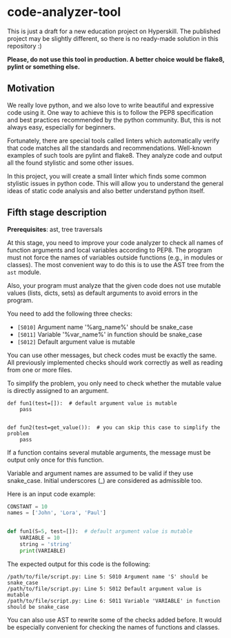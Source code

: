 # code-analyzer-tool
This is just a draft for a new education project on Hyperskill. The published project may be slightly different, so there is no ready-made solution in this repository :)

**Please, do not use this tool in production. A better choice would be flake8, pylint or something else.**

## Motivation

We really love python, and we also love to write beautiful and expressive code using it. 
One way to achieve this is to follow the PEP8 specification and best practices recommended by the python community.
But, this is not always easy, especially for beginners.

Fortunately, there are special tools called linters which automatically verify that code matches all the standards 
and recommendations. Well-known examples of such tools are pylint and flake8. 
They analyze code and output all the found stylistic and some other issues.

In this project, you will create a small linter which finds some common stylistic issues in python code.
This will allow you to understand the general ideas of static code analysis and also better understand python itself.

## Fifth stage description

**Prerequisites**: ast, tree traversals

At this stage, you need to improve your code analyzer to check all names of function arguments 
and local variables according to PEP8. 
The program must not force the names of variables outside functions (e.g., in modules or classes).
The most convenient way to do this is to use the AST tree from the `ast` module.

Also, your program must analyze that the given code does not use mutable values (lists, dicts, sets) 
as default arguments to avoid errors in the program.

You need to add the following three checks:
- `[S010]` Argument name '%arg_name%' should be snake_case
- `[S011]` Variable '%var_name%' in function should be snake_case
- `[S012]` Default argument value is mutable

You can use other messages, but check codes must be exactly the same.
All previously implemented checks should work correctly as well as reading from one or more files.

To simplify the problem, you only need to check whether the mutable value is directly assigned to an argument.

```
def fun1(test=[]):  # default argument value is mutable
    pass


def fun2(test=get_value()):  # you can skip this case to simplify the problem
    pass
```

If a function contains several mutable arguments, the message must be output only once for this function.

Variable and argument names are assumed to be valid if they use snake_case. 
Initial underscores (_) are considered as admissible too.

Here is an input code example:

```python
CONSTANT = 10
names = ['John', 'Lora', 'Paul']


def fun1(S=5, test=[]):  # default argument value is mutable
    VARIABLE = 10
    string = 'string'
    print(VARIABLE)
```

The expected output for this code is the following:

```
/path/to/file/script.py: Line 5: S010 Argument name 'S' should be snake_case
/path/to/file/script.py: Line 5: S012 Default argument value is mutable
/path/to/file/script.py: Line 6: S011 Variable 'VARIABLE' in function should be snake_case
```

You can also use AST to rewrite some of the checks added before.
It would be especially convenient for checking the names of functions and classes.
